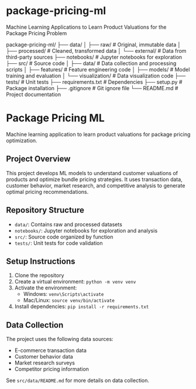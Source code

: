 # package-pricing-ml
Machine Learning Applications to Learn Product Valuations for the Package Pricing Problem

package-pricing-ml/
├── data/
│   ├── raw/                  # Original, immutable data
│   ├── processed/            # Cleaned, transformed data
│   └── external/             # Data from third-party sources
├── notebooks/                # Jupyter notebooks for exploration
├── src/                      # Source code
│   ├── data/                 # Data collection and processing scripts
│   ├── features/             # Feature engineering code
│   ├── models/               # Model training and evaluation
│   └── visualization/        # Data visualization code
├── tests/                    # Unit tests
├── requirements.txt          # Dependencies
├── setup.py                  # Package installation
├── .gitignore                # Git ignore file
└── README.md                 # Project documentation



# Package Pricing ML

Machine learning application to learn product valuations for package pricing optimization.

## Project Overview
This project develops ML models to understand customer valuations of products and optimize bundle pricing strategies. It uses transaction data, customer behavior, market research, and competitive analysis to generate optimal pricing recommendations.

## Repository Structure
- `data/`: Contains raw and processed datasets
- `notebooks/`: Jupyter notebooks for exploration and analysis
- `src/`: Source code organized by function
- `tests/`: Unit tests for code validation

## Setup Instructions
1. Clone the repository
2. Create a virtual environment: `python -m venv venv`
3. Activate the environment:
   - Windows: `venv\Scripts\activate`
   - Mac/Linux: `source venv/bin/activate`
4. Install dependencies: `pip install -r requirements.txt`

## Data Collection
The project uses the following data sources:
- E-commerce transaction data
- Customer behavior data
- Market research surveys
- Competitor pricing information

See `src/data/README.md` for more details on data collection.
